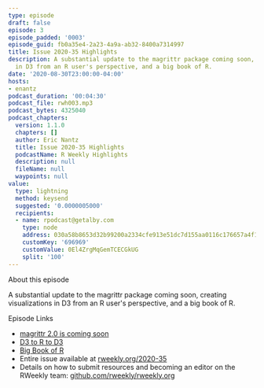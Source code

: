 ```yaml
---
type: episode
draft: false
episode: 3
episode_padded: '0003'
episode_guid: fb0a35e4-2a23-4a9a-ab32-8400a7314997
title: Issue 2020-35 Highlights
description: A substantial update to the magrittr package coming soon, creating visualizations
  in D3 from an R user's perspective, and a big book of R.
date: '2020-08-30T23:00:00-04:00'
hosts:
- enantz
podcast_duration: '00:04:30'
podcast_file: rwh003.mp3
podcast_bytes: 4325040
podcast_chapters:
  version: 1.1.0
  chapters: []
  author: Eric Nantz
  title: Issue 2020-35 Highlights
  podcastName: R Weekly Highlights
  description: null
  fileName: null
  waypoints: null
value:
  type: lightning
  method: keysend
  suggested: '0.0000005000'
  recipients:
  - name: rpodcast@getalby.com
    type: node
    address: 030a58b8653d32b99200a2334cfe913e51dc7d155aa0116c176657a4f1722677a3
    customKey: '696969'
    customValue: 0El4ZrgMqGemTCECGkUG
    split: '100'
---
```

About this episode

A substantial update to the magrittr package coming soon, creating visualizations in D3 from an R user's perspective, and a big book of R.

Episode Links

-   <a href="https://www.tidyverse.org/blog/2020/08/magrittr-2-0/" rel="nofollow">magrittr 2.0 is coming soon</a>
-   <a href="https://maya.rbind.io/post/2020/d3-to-r-to-d3/" rel="nofollow">D3 to R to D3</a>
-   <a href="https://www.bigbookofr.com/" rel="nofollow">Big Book of R</a>
-   Entire issue available at <a href="https://rweekly.org/2020-35" rel="nofollow">rweekly.org/2020-35</a>
-   Details on how to submit resources and becoming an editor on the RWeekly team: <a href="https://github.com/rweekly/rweekly.org" rel="nofollow">github.com/rweekly/rweekly.org</a>
